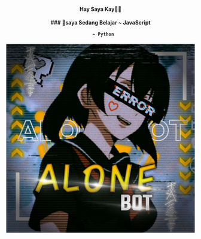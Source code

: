 <h4 align="center">
    Hay Saya Kay👋🏻
</h4>

<h4 align="center">
  ### 📃saya Sedang Belajar
      ~ JavaScript

      ~ Python
</h4 aling="center">
 
![template_s](https://github.com/itskayX404/itskayX404/blob/main/alone.jpg)

<!---
itskayX404/itskayX404 is a ✨ special ✨ repository because its `README.md` (this file) appears on your GitHub profile.
You can click the Preview link to take a look at your changes.
--->
